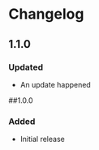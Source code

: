 # Changelog

[//]: <> (Spaces an no spaces on version number lines are for checking regex in unit tests)
##    1.1.0

### Updated
* An update happened

##1.0.0

### Added

* Initial release